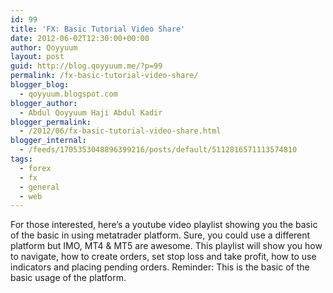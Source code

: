 ```yaml
---
id: 99
title: 'FX: Basic Tutorial Video Share'
date: 2012-06-02T12:30:00+00:00
author: Qoyyuum
layout: post
guid: http://blog.qoyyuum.me/?p=99
permalink: /fx-basic-tutorial-video-share/
blogger_blog:
  - qoyyuum.blogspot.com
blogger_author:
  - Abdul Qoyyuum Haji Abdul Kadir
blogger_permalink:
  - /2012/06/fx-basic-tutorial-video-share.html
blogger_internal:
  - /feeds/1705353048896399216/posts/default/5112816571113574810
tags:
  - forex
  - fx
  - general
  - web
---
```

For those interested, here&#8217;s a youtube video playlist showing you the basic of the basic in using metatrader platform. Sure, you could use a different platform but IMO, MT4 & MT5 are awesome. This playlist will show you how to navigate, how to create orders, set stop loss and take profit, how to use indicators and placing pending orders. Reminder: This is the basic of the basic usage of the platform.